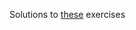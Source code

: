 Solutions to [these](https://pages.di.unipi.it/corradini/Didattica/AP-23/ESER/03/exercises_3.html) exercises
